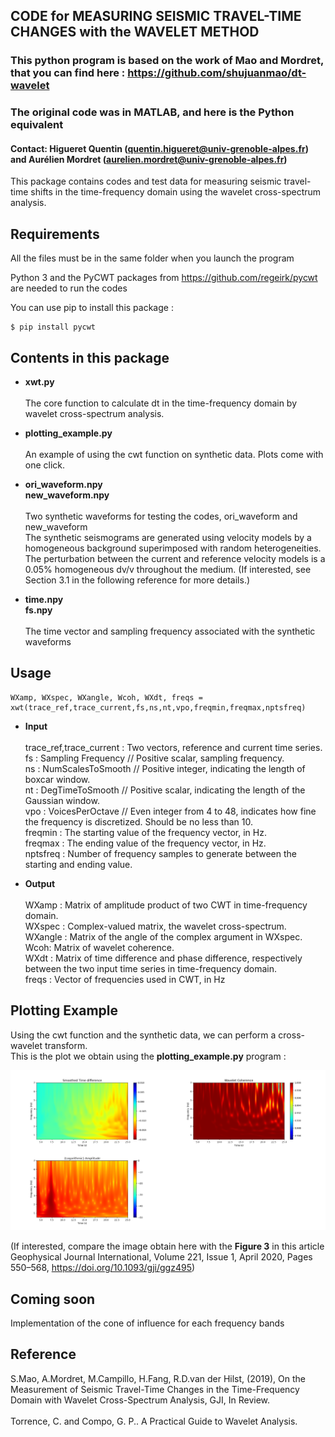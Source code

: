 
## CODE for MEASURING SEISMIC TRAVEL-TIME CHANGES with the WAVELET METHOD
### This python program is based on the work of Mao and Mordret, that you can find here : https://github.com/shujuanmao/dt-wavelet
### The original code was in MATLAB, and here is the Python equivalent
#### Contact: Higueret Quentin (quentin.higueret@univ-grenoble-alpes.fr) and Aurélien Mordret (aurelien.mordret@univ-grenoble-alpes.fr)

This package contains codes and test data for measuring seismic travel-time shifts in the time-frequency domain using the wavelet cross-spectrum analysis. 
## Requirements
All the files must be in the same folder when you launch the program

Python 3 and the PyCWT packages from https://github.com/regeirk/pycwt are needed to run the codes

You can use pip to install this package :

    $ pip install pycwt

## Contents in this package

* **xwt.py** <br/><br/>
  The core function to calculate dt in the time-frequency domain by wavelet cross-spectrum analysis.

* **plotting_example.py** <br/><br/>
  An example of using the cwt function on synthetic data. Plots come with one click.

* **ori_waveform.npy** <br/>
  **new_waveform.npy** <br/><br/>
  Two synthetic waveforms for testing the codes, ori_waveform and new_waveform <br/>
  The synthetic seismograms are generated using velocity models by a homogeneous background superimposed with random heterogeneities.<br/>
  The perturbation between the current and reference velocity models is a 0.05% homogeneous dv/v throughout the medium. (If interested, see Section 3.1 in the following reference for more details.)
    
* **time.npy**<br/>
  **fs.npy** <br/><br/>
  The time vector and sampling frequency associated with the synthetic waveforms
  
## Usage
```
WXamp, WXspec, WXangle, Wcoh, WXdt, freqs = xwt(trace_ref,trace_current,fs,ns,nt,vpo,freqmin,freqmax,nptsfreq)
```
* **Input**<br/><br/>
  trace_ref,trace_current : Two vectors, reference and current time series.<br/>
  fs : Sampling Frequency // Positive scalar, sampling frequency.<br/>
  ns : NumScalesToSmooth // Positive integer, indicating the length of boxcar window.<br/>
  nt : DegTimeToSmooth // Positive scalar, indicating the length of the Gaussian window.<br/>
  vpo : VoicesPerOctave //  Even integer from 4 to 48, indicates how fine the frequency is discretized.
                             Should be no less than 10.<br/>
  freqmin : The starting value of the frequency vector, in Hz.<br/>
  freqmax : The ending value of the frequency vector, in Hz.<br/>
  nptsfreq : Number of frequency samples to generate between the starting and ending value.

* **Output**<br/><br/>
  WXamp : Matrix of amplitude product of two CWT in time-frequency domain.<br/>
  WXspec : Complex-valued matrix, the wavelet cross-spectrum.<br/>
  WXangle : Matrix of the angle of the complex argument in WXspec.<br/>
  Wcoh: Matrix of wavelet coherence.<br/>
  WXdt : Matrix of time difference and phase difference, respectively
         between the two input time series in time-frequency domain.<br/>
  freqs : Vector of frequencies used in CWT, in Hz
  
## Plotting Example

Using the cwt function and the synthetic data, we can perform a cross-wavelet transform. <br/>
This is the plot we obtain using the **plotting_example.py** program :

<p align="center">
  <img src="./img/plotting_example.png" alt="Size Limit CLI" width="738">
</p>

(If interested, compare the image obtain here with the **Figure 3** in this article Geophysical Journal International, Volume 221, Issue 1, April 2020, Pages 550–568, https://doi.org/10.1093/gji/ggz495)

## Coming soon

Implementation of the cone of influence for each frequency bands

## Reference 
S.Mao, A.Mordret, M.Campillo, H.Fang, R.D.van der Hilst, (2019), On the Measurement of Seismic Travel-Time Changes in the Time-Frequency Domain with Wavelet Cross-Spectrum Analysis, GJI, In Review.<br/><br/>
Torrence, C. and Compo, G. P.. A Practical Guide to Wavelet Analysis.


